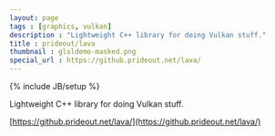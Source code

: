 ```yaml
---
layout: page
tags : [graphics, vulkan]
description : "Lightweight C++ library for doing Vulkan stuff."
title : prideout/lava
thumbnail : glsldemo-masked.png
special_url : https://github.prideout.net/lava/
---
```

{% include JB/setup %}

Lightweight C++ library for doing Vulkan stuff.

[https://github.prideout.net/lava/](https://github.prideout.net/lava/)
